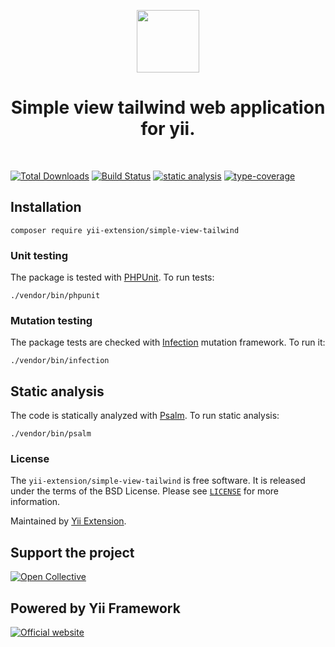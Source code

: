 <p align="center">
    <a href="https://github.com/yii-extension" target="_blank">
        <img src="https://lh3.googleusercontent.com/ehSTPnXqrkk0M3U-UPCjC0fty9K6lgykK2WOUA2nUHp8gIkRjeTN8z8SABlkvcvR-9PIrboxIvPGujPgWebLQeHHgX7yLUoxFSduiZrTog6WoZLiAvqcTR1QTPVRmns2tYjACpp7EQ=w2400" height="100px">
    </a>
    <h1 align="center">Simple view tailwind web application for yii.</h1>
    <br>
</p>

[![Total Downloads](https://poser.pugx.org/yii-extension/simple-view-tailwind/downloads.png)](https://packagist.org/packages/yii-extension/simple-view-tailwind)
[![Build Status](https://github.com/yii-extension/simple-view-tailwind/workflows/build/badge.svg)](https://github.com/yii-extension/simple-view-tailwind/actions?query=workflow%3Abuild)
[![static analysis](https://github.com/yii-extension/simple-view-tailwind/workflows/static%20analysis/badge.svg)](https://github.com/yii-extension/simple-view-tailwind/actions?query=workflow%3A%22static+analysis%22)
[![type-coverage](https://shepherd.dev/github/yii-extension/simple-view-tailwind/coverage.svg)](https://shepherd.dev/github/yii-extension/simple-view-tailwind)

## Installation

```shell
composer require yii-extension/simple-view-tailwind
```

### Unit testing

The package is tested with [PHPUnit](https://phpunit.de/). To run tests:

```shell
./vendor/bin/phpunit
```

### Mutation testing

The package tests are checked with [Infection](https://infection.github.io/) mutation framework. To run it:

```shell
./vendor/bin/infection
```

## Static analysis

The code is statically analyzed with [Psalm](https://psalm.dev/docs). To run static analysis:

```shell
./vendor/bin/psalm
```

### License

The `yii-extension/simple-view-tailwind` is free software. It is released under the terms of the BSD License.
Please see [`LICENSE`](./LICENSE.md) for more information.

Maintained by [Yii Extension](https://github.com/yii-extension).

## Support the project

[![Open Collective](https://img.shields.io/badge/Open%20Collective-sponsor-7eadf1?logo=open%20collective&logoColor=7eadf1&labelColor=555555)](https://opencollective.com/yiisoft)

## Powered by Yii Framework

[![Official website](https://img.shields.io/badge/Powered_by-Yii_Framework-green.svg?style=flat)](https://www.yiiframework.com/)
